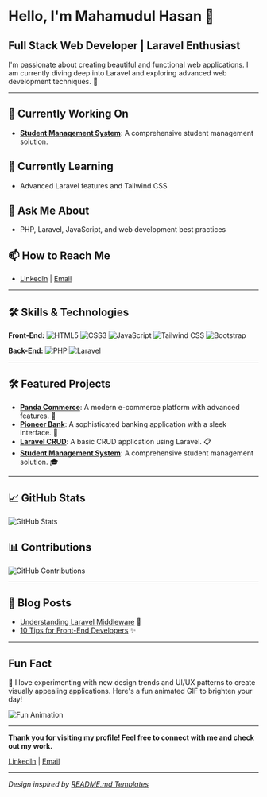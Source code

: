 # Hello, I'm Mahamudul Hasan 👋

## Full Stack Web Developer | Laravel Enthusiast

I'm passionate about creating beautiful and functional web applications. I am currently diving deep into Laravel and exploring advanced web development techniques. 🚀

---

## 🔭 Currently Working On

- **[Student Management System](https://github.com/MahamudulHasan/laravel-student-management)**: A comprehensive student management solution.

## 🌱 Currently Learning

- Advanced Laravel features and Tailwind CSS

## 💬 Ask Me About

- PHP, Laravel, JavaScript, and web development best practices

## 📫 How to Reach Me

- [LinkedIn](https://www.linkedin.com/in/mahamudulhasan) | [Email](mailto:mahamuduljalal@gmail.com)

---

## 🛠️ Skills & Technologies

**Front-End:** 
![HTML5](https://img.shields.io/badge/HTML5-%23E34F26.svg?style=for-the-badge&logo=html5&logoColor=white) 
![CSS3](https://img.shields.io/badge/CSS3-%231572B6.svg?style=for-the-badge&logo=css3&logoColor=white) 
![JavaScript](https://img.shields.io/badge/JavaScript-%23323330.svg?style=for-the-badge&logo=javascript&logoColor=%23F7DF1E) 
![Tailwind CSS](https://img.shields.io/badge/Tailwind%20CSS-%2338B2AC.svg?style=for-the-badge&logo=tailwindcss&logoColor=white) 
![Bootstrap](https://img.shields.io/badge/Bootstrap-%23563D7C.svg?style=for-the-badge&logo=bootstrap&logoColor=white)

**Back-End:** 
![PHP](https://img.shields.io/badge/PHP-%23777BB4.svg?style=for-the-badge&logo=php&logoColor=white) 
![Laravel](https://img.shields.io/badge/Laravel-%23F05240.svg?style=for-the-badge&logo=laravel&logoColor=white)

---

## 🛠️ Featured Projects

- **[Panda Commerce](https://github.com/MahamudulHasan/panda-commerce)**: A modern e-commerce platform with advanced features. 🛒
- **[Pioneer Bank](https://github.com/MahamudulHasan/pioneer-bank)**: A sophisticated banking application with a sleek interface. 🏦
- **[Laravel CRUD](https://github.com/MahamudulHasan/laravel-crud)**: A basic CRUD application using Laravel. 📋
- **[Student Management System](https://github.com/MahamudulHasan/laravel-student-management)**: A comprehensive student management solution. 🎓

---

## 📈 GitHub Stats

![GitHub Stats](https://github-readme-stats.vercel.app/api?username=MahamudulHasan&show_icons=true&hide_title=true&hide=prs&theme=radical)


## 📊 Contributions

![GitHub Contributions](https://github-readme-streak-stats.herokuapp.com/?user=MahamudulHasan&theme=radical)

---

## 📝 Blog Posts

- [Understanding Laravel Middleware](https://medium.com/@mahamudulhasan/understanding-laravel-middleware) 📖
- [10 Tips for Front-End Developers](https://medium.com/@mahamudulhasan/10-tips-for-front-end-developers) ✨

---

## Fun Fact

🎨 I love experimenting with new design trends and UI/UX patterns to create visually appealing applications. Here's a fun animated GIF to brighten your day!

![Fun Animation](https://media.giphy.com/media/3o6UB8dfFzvM0X1GgI/giphy.gif)

---

**Thank you for visiting my profile! Feel free to connect with me and check out my work.**

[LinkedIn](https://www.linkedin.com/in/md-mahamudul-hasan-mahmud/) | [Email](mailto:mahamudul408432@gmail.com)

---

_Design inspired by [README.md Templates](https://github.com/rahuldkjain/github-profile-readme-generator)_
